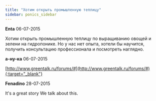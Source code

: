```yaml
---
title: "Хотим открыть промышленную теплицу"
sidebar: ponics_sidebar
---
```


**Enta** 06-07-2015

Хотим открыть промышленную теплицу по выращиванию овощей и зелени на гидропонике. Но у нас нет опыта, хотели бы научится, получить консультацию профессионала и посмотреть наглядно.


**а-ну-ка** 06-07-2015

[http://www.greentalk.ru/forums/#](http://www.greentalk.ru/forums/#){:target="_blank"}


**Fenadino** 28-07-2015

It&#039;s a great story We talk about this.


